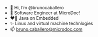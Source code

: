 - 👋 Hi, I’m @brunocaballero
- 🚀 Software Engineer at MicroDoc!
- ❤️‍🔥 Java on Embedded
- ✨ Linux and virtual machine technlogies
- 📫 bruno.caballero@microdoc.com
